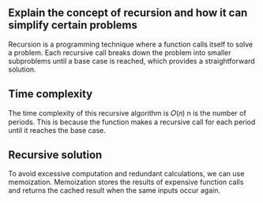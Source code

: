 ## Explain the concept of recursion and how it can simplify certain problems

Recursion is a programming technique where a function calls itself to solve a problem. Each recursive call breaks down the problem into smaller subproblems until a base case is reached, which provides a straightforward solution.

## Time complexity 
The time complexity of this recursive algorithm is 𝑂(𝑛)
n is the number of periods. This is because the function makes a recursive call for each period until it reaches the base case.

## Recursive solution 
To avoid excessive computation and redundant calculations, we can use memoization. Memoization stores the results of expensive function calls and returns the cached result when the same inputs occur again.